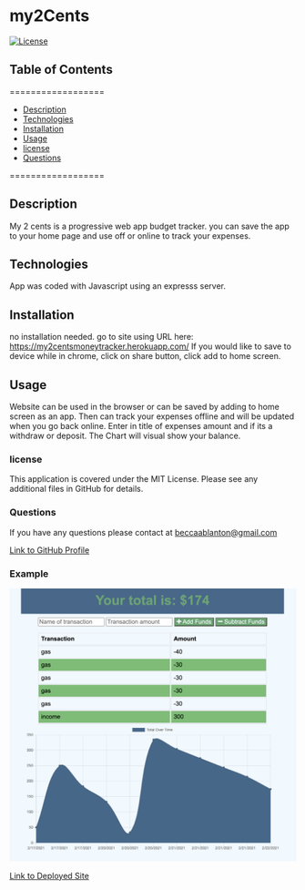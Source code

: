 # my2Cents

[![License](https://img.shields.io/badge/License-MIT-yellow.svg)](https://opensource.org/licenses/MIT)
    
## Table of Contents
==================
* [Description](#Description)
* [Technologies](#Technologies)
* [Installation](#Installation)
* [Usage](#Usage) 
* [license](#license) 
* [Questions](#Questions)

==================
    
## Description
My 2 cents is a progressive web app budget tracker. you can save the app to your home page and use off or online to track your expenses.
    
## Technologies

App was coded with Javascript using an expresss server. 

## Installation
    
no installation needed. go to site using URL here: https://my2centsmoneytracker.herokuapp.com/ If you would like to save to device while in chrome, click on share button, click add to home screen.
    
## Usage

Website can be used in the browser or can be saved by adding to home screen as an app. Then can track your expenses offline and will be updated when you go back online. Enter in title of expenses amount and if its a withdraw or deposit. The Chart will visual show your balance.
### license

This application is covered under the MIT License. Please see any additional files in GitHub for details. 

### Questions

If you have any questions please contact at [beccaablanton@gmail.com](beccaablanton@gmail.com)

[Link to GitHub Profile](https://www.github.com/BeccaBlanton)

### Example
![screenshot of my2cents App](./screenshots/my2centsScreenshot.png)

[Link to Deployed Site](https://my2centsmoneytracker.herokuapp.com/)